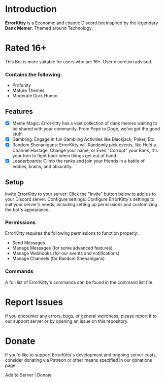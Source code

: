 # Introduction
**ErrorKitty** is a Economic and chaotic Discord bot inspired by the legendary **Dank Memer**. Themed around Technology.

# Rated 16+
This Bot is more suitable for users who are 16+.
User discretion advised.

### Contains the following:

- Profanity
- Mature Themes 
- Moderate Dark Humor

## Features
- [x] Meme Magic: ErrorKitty has a vast collection of dank memes waiting to be shared with your community. From Pepe to Doge, we've got the good stuff.
- [x] Gambling: Engage in fun Gambling Activities like Blackjack, Poker, Etc.
- [x] Random Shenanigans: ErrorKitty will Randomly pick events, like Hold a Channel Hostage, Change your name, or Even "Corrupt" your Bank, It's your turn to fight back when things get out of hand.
- [x] Leaderboards: Climb the ranks and join your friends in a battle of eddies, brains, and absurdity.

## Setup
Invite ErrorKitty to your server: Click the "Invite" button below to add us to your Discord server.
Configure settings: Configure ErrorKitty's settings to suit your server's needs, including setting up permissions and customizing the bot's appearance.

### Permissions
ErrorKitty requires the following permissions to function properly:

- Send Messages
- Manage Messages (for some advanced features)
- Manage Webhooks (for our events and notifications)
- Manage Channels (for Random Shenanigans)
### Commands
A full list of ErrorKitty's commands can be found in the command list file.

# Report Issues
If you encounter any errors, bugs, or general weirdness, please report it to our support server or by opening an issue on this repository.

# Donate
If you'd like to support ErrorKitty's development and ongoing server costs, consider donating via Patreon or other means specified in our donations page.

Add to Server | Donate

